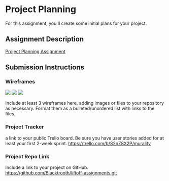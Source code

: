 # Project Planning
For this assignment, you'll create some initial plans for your project.

## Assignment Description
[Project Planning Assignment](https://education.launchcode.org/liftoff/modules/assignments/project-planning)

## Submission Instructions

### Wireframes
![](images/mock-ups/ARTISTGALLERY.png)
![](images/mock-ups/MuralityWebPage.png)
![](images/mock-ups/artistlogin.png)

Include at least 3 wireframes here, adding images or files to your repository as necessary. Format them as a bulleted/unordered list with links to the files.

### Project Tracker
 a link to your public Trello board. Be sure you have user stories added for at least your first 2-week sprint.
https://trello.com/b/S2nZ8X2P/murality
### Project Repo Link

Include a link to your project on GitHub.
https://github.com/Blacktrooth/liftoff-assignments.git

